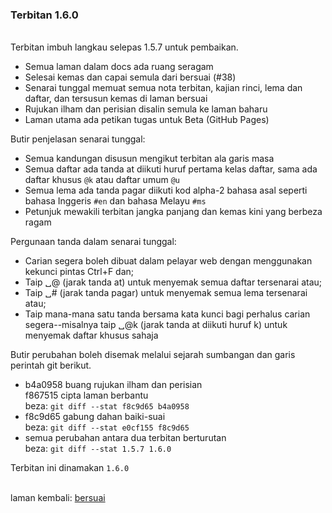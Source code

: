 ---
---

### Terbitan 1.6.0

&nbsp;  
Terbitan imbuh langkau selepas 1.5.7 untuk pembaikan.

- Semua laman dalam docs ada ruang seragam
- Selesai kemas dan capai semula dari bersuai (#38)
- Senarai tunggal memuat semua nota terbitan, kajian rinci,
lema dan daftar, dan tersusun kemas di laman bersuai
- Rujukan ilham dan perisian disalin semula ke laman baharu
- Laman utama ada petikan tugas untuk Beta (GitHub Pages)

Butir penjelasan senarai tunggal:

- Semua kandungan disusun mengikut terbitan ala garis masa
- Semua daftar ada tanda at diikuti huruf pertama kelas
daftar, sama ada daftar khusus `@k` atau daftar umum `@u`
- Semua lema ada tanda pagar diikuti kod alpha-2 bahasa asal
seperti bahasa Inggeris `#en` dan bahasa Melayu `#ms`
- Petunjuk mewakili terbitan jangka panjang dan kemas kini
yang berbeza ragam

Pergunaan tanda dalam senarai tunggal:

- Carian segera boleh dibuat dalam pelayar web dengan
menggunakan kekunci pintas Ctrl+F dan;
- Taip &#9251;@ (jarak tanda at) untuk menyemak semua daftar
tersenarai atau;
- Taip &#9251;# (jarak tanda pagar) untuk menyemak semua lema
tersenarai atau;
- Taip mana-mana satu tanda bersama kata kunci bagi perhalus
carian segera--misalnya taip &#9251;@k (jarak tanda at
diikuti huruf k) untuk menyemak daftar khusus sahaja

Butir perubahan boleh disemak melalui sejarah sumbangan
dan garis perintah git berikut.

- b4a0958 buang rujukan ilham dan perisian  
  f867515 cipta laman berbantu  
beza: `git diff --stat f8c9d65 b4a0958`
- f8c9d65 gabung dahan baiki-suai  
beza: `git diff --stat e0cf155 f8c9d65`
- semua perubahan antara dua terbitan berturutan  
beza: `git diff --stat 1.5.7 1.6.0`

Terbitan ini dinamakan `1.6.0`

&nbsp;  
laman kembali: [bersuai][0]

  [0]: ../bersuai.md
